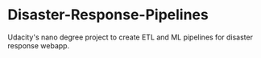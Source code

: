 # Disaster-Response-Pipelines
Udacity's nano degree project to create ETL and ML pipelines for disaster response webapp.
